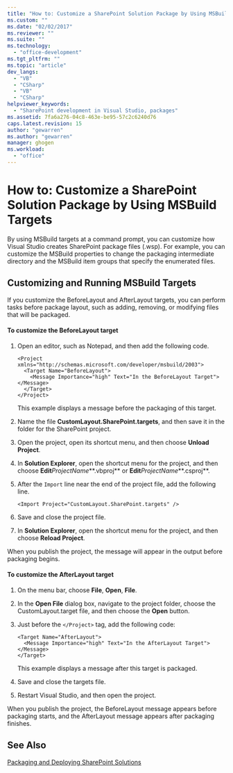 ```yaml
---
title: "How to: Customize a SharePoint Solution Package by Using MSBuild Targets | Microsoft Docs"
ms.custom: ""
ms.date: "02/02/2017"
ms.reviewer: ""
ms.suite: ""
ms.technology: 
  - "office-development"
ms.tgt_pltfrm: ""
ms.topic: "article"
dev_langs: 
  - "VB"
  - "CSharp"
  - "VB"
  - "CSharp"
helpviewer_keywords: 
  - "SharePoint development in Visual Studio, packages"
ms.assetid: 7fa6a276-04c8-463e-be95-57c2c6240d76
caps.latest.revision: 15
author: "gewarren"
ms.author: "gewarren"
manager: ghogen
ms.workload: 
  - "office"
---
```

# How to: Customize a SharePoint Solution Package by Using MSBuild Targets
  By using MSBuild targets at a command prompt, you can customize how Visual Studio creates SharePoint package files (.wsp). For example, you can customize the MSBuild properties to change the packaging intermediate directory and the MSBuild item groups that specify the enumerated files.  
  
## Customizing and Running MSBuild Targets  
 If you customize the BeforeLayout and AfterLayout targets, you can perform tasks before package layout, such as adding, removing, or modifying files that will be packaged.  
  
#### To customize the BeforeLayout target  
  
1.  Open an editor, such as Notepad, and then add the following code.  
  
    ```  
    <Project xmlns="http://schemas.microsoft.com/developer/msbuild/2003">  
      <Target Name="BeforeLayout">  
        <Message Importance="high" Text="In the BeforeLayout Target"></Message>  
      </Target>  
    </Project>  
    ```  
  
     This example displays a message before the packaging of this target.  
  
2.  Name the file **CustomLayout.SharePoint.targets**, and then save it in the folder for the SharePoint project.  
  
3.  Open the project, open its shortcut menu, and then choose **Unload Project**.  
  
4.  In **Solution Explorer**, open the shortcut menu for the project, and then choose **Edit***ProjectName***.vbproj** or **Edit***ProjectName***.csproj**.  
  
5.  After the `Import` line near the end of the project file, add the following line.  
  
    ```  
    <Import Project="CustomLayout.SharePoint.targets" />  
    ```  
  
6.  Save and close the project file.  
  
7.  In **Solution Explorer**, open the shortcut menu for the project, and then choose **Reload Project**.  
  
 When you publish the project, the message will appear in the output before packaging begins.  
  
#### To customize the AfterLayout target  
  
1.  On the menu bar, choose **File**, **Open**, **File**.  
  
2.  In the **Open File** dialog box, navigate to the project folder, choose the CustomLayout.target file, and then choose the **Open** button.  
  
3.  Just before the `</Project>` tag, add the following code:  
  
    ```  
    <Target Name="AfterLayout">  
      <Message Importance="high" Text="In the AfterLayout Target"></Message>  
    </Target>  
    ```  
  
     This example displays a message after this target is packaged.  
  
4.  Save and close the targets file.  
  
5.  Restart Visual Studio, and then open the project.  
  
 When you publish the project, the BeforeLayout message appears before packaging starts, and the AfterLayout message appears after packaging finishes.  
  
## See Also  
 [Packaging and Deploying SharePoint Solutions](../sharepoint/packaging-and-deploying-sharepoint-solutions.md)  
  
  